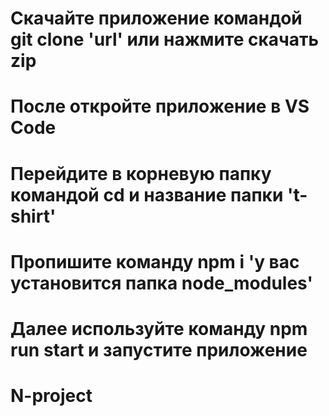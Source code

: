 # Скачайте приложение командой git clone 'url' или нажмите скачать zip

# После откройте приложение в VS Code

# Перейдите в корневую папку командой cd и название папки 't-shirt'

# Пропишите команду npm i 'у вас установится папка node_modules'

# Далее используйте команду npm run start и запустите приложение
# N-project
